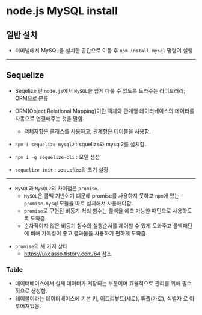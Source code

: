 # node.js MySQL install

## 일반 설치

+ 터미널에서 MySQL을 설치한 공간으로 이동 후 `npm install mysql` 명령어 실행
-------------

## Sequelize

+  Seqelize 란 `node.js`에서 `MySQL`을 쉽게 다룰 수 있도록 도와주는 라이브러리; ORM으로 분류
  + ORM(Object Relational Mapping)이란 객체와 관계형 데이터베이스의 데이터를 자동으로 연결해주는 것을 말함.
    - 객체지향은 클래스를 사용하고, 관계형은 테이블을 사용함.

+ `npm i sequelize mysql2` : squelize와 mysql2를 설치함.
+ `npm i -g sequelize-cli` : 모델 생성
+ `sequelize init` : sequelize의 초기 설정
-------------
* `MySQL`과 `MySQL2`의 차이점은 `promise`.
  - `MySQL`은 콜백 기반이기 떄문에 promise를 사용하지 못하고 `npm`에 있는 `promise-mysql`모듈을 따로 설치해서 사용해야함.
  - `promise`로 구현된 비동기 처리 함수는 콜백을 에측 가능한 패턴으로 사용하도록 도와줌.
  - 순차적이지 않은 비동기 함수의 실행순서를 제어할 수 있게 도와주고 콜백패턴에 비해 가독성이 좋고 결과물을 사용하기 편하게 도와줌.

+ `promise`의 세 가지 상태
  - https://ukcasso.tistory.com/64 참조

### Table

+ 데이터베이스에서 실제 데이터가 저장되는 부분이며 효율적으로 관리를 위해 필수적으로 생성함.
+ 테이블이라는 데이터베이스에 기본 키, 어트리뷰트(세로), 튜플(가로), 식별자 로 이루어져있음. 